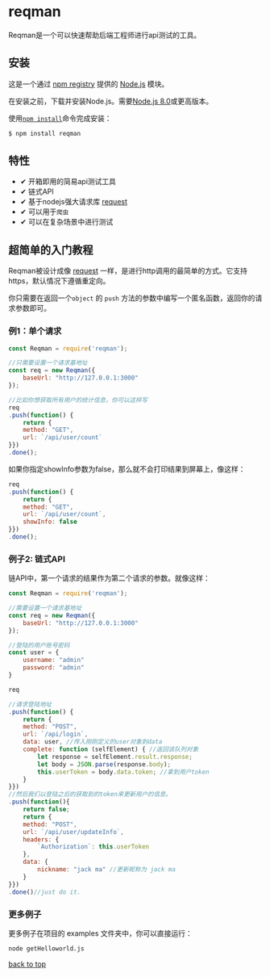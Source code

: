 # reqman

Reqman是一个可以快速帮助后端工程师进行api测试的工具。

## 安装

这是一个通过 [npm registry](https://www.npmjs.com/) 提供的 [Node.js](https://nodejs.org/en/) 模块。

在安装之前，下载并安装Node.js。需要[Node.js 8.0](https://nodejs.org/en/download/)或更高版本。

使用[`npm install`](https://docs.npmjs.com/getting-started/installing-npm-packages-locally)命令完成安装：

```bash
$ npm install reqman
```

## 特性

  * ✔︎ 开箱即用的简易api测试工具
  * ✔︎ 链式API
  * ✔︎ 基于nodejs强大请求库 [request](https://github.com/request/request)
  * ✔︎ 可以用于``爬虫``
  * ✔︎ 可以在复杂场景中进行测试

## 超简单的入门教程

Reqman被设计成像 [request](https://github.com/request/request) 一样，是进行http调用的最简单的方式。它支持https，默认情况下遵循重定向。

你只需要在返回一个``object`` 的 ``push`` 方法的参数中编写一个匿名函数，返回你的请求参数即可。

### 例1：单个请求

```javascript
const Reqman = require('reqman');

//只需要设置一个请求基地址
const req = new Reqman({
    baseUrl: "http://127.0.0.1:3000"
});

//比如你想获取所有用户的统计信息，你可以这样写
req
.push(function() {
    return {
    method: "GET",
    url: `/api/user/count`
}})
.done();
```

如果你指定showInfo参数为false，那么就不会打印结果到屏幕上，像这样：

```javascript
req
.push(function() {
    return {
    method: "GET",
    url: `/api/user/count`,
    showInfo: false
}})
.done();
```

### 例子2: 链式API

链API中，第一个请求的结果作为第二个请求的参数。就像这样：

```javascript
const Reqman = require('reqman');

//需要设置一个请求基地址
const req = new Reqman({
    baseUrl: "http://127.0.0.1:3000"
});

//登陆的用户账号密码
const user = {
    username: "admin"
    password: "admin"
}

req

//请求登陆地址
.push(function() {
    return {
    method: "POST",
    url: `/api/login`,
    data: user, //传入刚刚定义的user对象到data
    complete: function (selfElement) { //返回该队列对象
        let response = selfElement.result.response;
        let body = JSON.parse(response.body);
        this.userToken = body.data.token; //拿到用户token
    }
}})
//然后我们以登陆之后的获取到的token来更新用户的信息。
.push(function(){
    return false;
    return {
    method: "POST",
    url: `/api/user/updateInfo`,
    headers: {
        `Authorization`: this.userToken 
    },
    data: {
        nickname: "jack ma" //更新昵称为 jack ma
    }
}})
.done()//just do it.
```

### 更多例子

更多例子在项目的 examples 文件夹中，你可以直接运行：
```bash
node getHelloworld.js
```

[back to top](#reqman)
